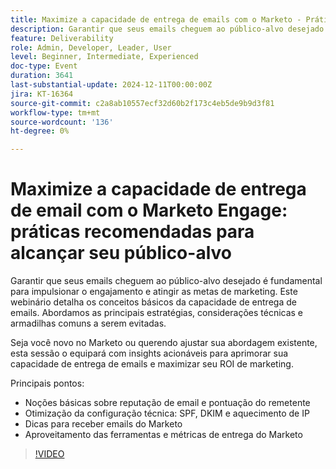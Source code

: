 ```yaml
---
title: Maximize a capacidade de entrega de emails com o Marketo - Práticas recomendadas para alcançar seu público-alvo
description: Garantir que seus emails cheguem ao público-alvo desejado é fundamental para impulsionar o engajamento e atingir as metas de marketing.
feature: Deliverability
role: Admin, Developer, Leader, User
level: Beginner, Intermediate, Experienced
doc-type: Event
duration: 3641
last-substantial-update: 2024-12-11T00:00:00Z
jira: KT-16364
source-git-commit: c2a8ab10557ecf32d60b2f173c4eb5de9b9d3f81
workflow-type: tm+mt
source-wordcount: '136'
ht-degree: 0%

---
```



# Maximize a capacidade de entrega de email com o Marketo Engage: práticas recomendadas para alcançar seu público-alvo

Garantir que seus emails cheguem ao público-alvo desejado é fundamental para impulsionar o engajamento e atingir as metas de marketing. Este webinário detalha os conceitos básicos da capacidade de entrega de emails. Abordamos as principais estratégias, considerações técnicas e armadilhas comuns a serem evitadas.

Seja você novo no Marketo ou querendo ajustar sua abordagem existente, esta sessão o equipará com insights acionáveis para aprimorar sua capacidade de entrega de emails e maximizar seu ROI de marketing.

Principais pontos:

- Noções básicas sobre reputação de email e pontuação do remetente
- Otimização da configuração técnica: SPF, DKIM e aquecimento de IP
- Dicas para receber emails do Marketo
- Aproveitamento das ferramentas e métricas de entrega do Marketo

>[!VIDEO](https://video.tv.adobe.com/v/3435343/?learn=on&enablevpops)
